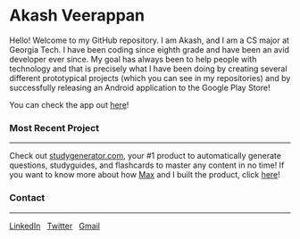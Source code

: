 # Akash Veerappan

Hello! Welcome to my GitHub repository. I am Akash, and I am a CS major at Georgia Tech. I have been coding since eighth grade and have been an avid developer ever since. My goal has always been to help people with technology and that is precisely what I have been doing by creating several different prototypical projects (which you can see in my repositories) and by successfully releasing an Android application to the Google Play Store! 

You can check the app out [here](https://play.google.com/store/apps/details?id=shush.android.app&hl=en_US)!

### Most Recent Project
------------
Check out [studygenerator.com](https://www.studygenerator.com), your #1 product to automatically generate questions, studyguides, and flashcards to master any content in no time! If you want to know more about how [Max](https://github.com/MaxRatmeyer) and I built the product, click [here](https://github.com/MLHUnihack2020)!


### Contact
------------

[LinkedIn](https://www.linkedin.com/in/akash-veerappan-4760a4164/) &nbsp; [Twitter](https://twitter.com/akashpl2002) &nbsp; [Gmail](mailto:akashpalaniappan@gmail.com)
 
